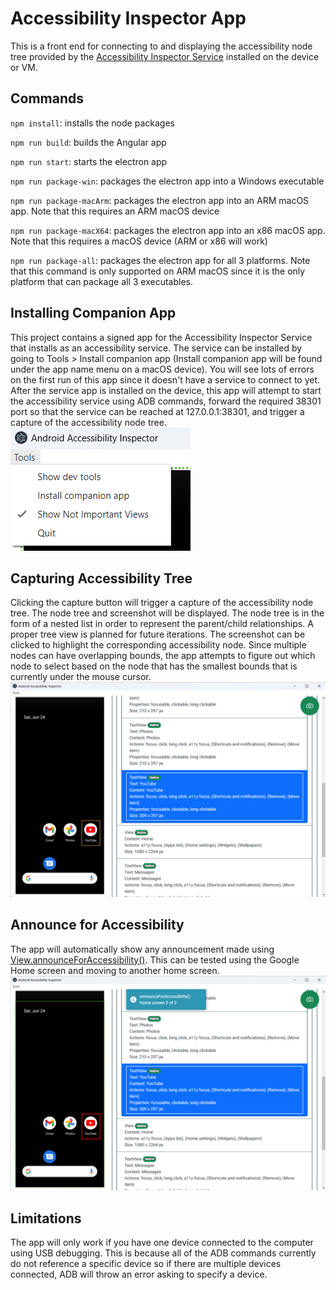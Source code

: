 # Accessibility Inspector App

This is a front end for connecting to and displaying the accessibility node tree provided by the [Accessibility Inspector Service](https://github.com/jwlilly/Accessibility-Inspector-Service) installed on the device or VM. 

## Commands

`npm install`: installs the node packages

`npm run build`: builds the Angular app

`npm run start`: starts the electron app

`npm run package-win`: packages the electron app into a Windows executable 

`npm run package-macArm`: packages the electron app into an ARM macOS app. Note that this requires an ARM macOS device

`npm run package-macX64`: packages the electron app into an x86 macOS app. Note that this requires a macOS device (ARM or x86 will work)

`npm run package-all`: packages the electron app for all 3 platforms. Note that this command is only supported on ARM macOS since it is the only platform that can package all 3 executables. 

## Installing Companion App
This project contains a signed app for the Accessibility Inspector Service that installs as an accessibility service. The service can be installed by going to Tools > Install companion app (Install companion app will be found under the app name menu on a macOS device). You will see lots of errors on the first run of this app since it doesn't have a service to connect to yet. After the service app is installed on the device, this app will attempt to start the accessibility service using ADB commands, forward the required 38301 port so that the service can be reached at 127.0.0.1:38301, and trigger a capture of the accessibility node tree. 
![Install companion app screenshot](install-companion-app.png?raw=true)

## Capturing Accessibility Tree
Clicking the capture button will trigger a capture of the accessibility node tree. The node tree and screenshot will be displayed. The node tree is in the form of a nested list in order to represent the parent/child relationships. A proper tree view is planned for future iterations. The screenshot can be clicked to highlight the corresponding accessibility node. Since multiple nodes can have overlapping bounds, the app attempts to figure out which node to select based on the node that has the smallest bounds that is currently under the mouse cursor. 
![Accessibility node tree displayed for the home screen with the YouTube app highlighted](app-screenshot.png?raw=true)

## Announce for Accessibility
The app will automatically show any announcement made using [View.announceForAccessibility()](https://developer.android.com/reference/android/view/View#announceForAccessibility(java.lang.CharSequence)). This can be tested using the Google Home screen and moving to another home screen. 
![Announce for accessibility showing 'Home screen 2 of 2'](announce-for-accessibility.png?raw=true)

## Limitations
The app will only work if you have one device connected to the computer using USB debugging. This is because all of the ADB commands currently do not reference a specific device so if there are multiple devices connected, ADB will throw an error asking to specify a device. 
